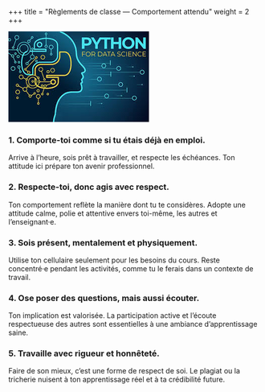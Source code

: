 +++
title = "Règlements de classe — Comportement attendu"
weight = 2
+++


![Python](./py.jpeg?width=30vw)


### 1. **Comporte-toi comme si tu étais déjà en emploi.**

Arrive à l’heure, sois prêt à travailler, et respecte les échéances. Ton attitude ici prépare ton avenir professionnel.

### 2. **Respecte-toi, donc agis avec respect.**

Ton comportement reflète la manière dont tu te considères. Adopte une attitude calme, polie et attentive envers toi-même, les autres et l’enseignant·e.

### 3. **Sois présent, mentalement et physiquement.**

Utilise ton cellulaire seulement pour les besoins du cours. Reste concentré·e pendant les activités, comme tu le ferais dans un contexte de travail.

### 4. **Ose poser des questions, mais aussi écouter.**

Ton implication est valorisée. La participation active et l’écoute respectueuse des autres sont essentielles à une ambiance d’apprentissage saine.

### 5. **Travaille avec rigueur et honnêteté.**

Faire de son mieux, c’est une forme de respect de soi. Le plagiat ou la tricherie nuisent à ton apprentissage réel et à ta crédibilité future.